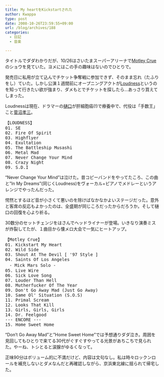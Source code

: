 ```yaml
---
title: My heartをKickstartされた
author: Kwappa
type: post
date: 2008-10-26T23:59:55+09:00
url: /blog/archives/188
categories:
  - 日記
  - 音楽

---
```

タイトルでダダわかりだが、10/26はさいたまスーパーアリーナで[Motley Crue](http://ja.wikipedia.org/wiki/%E3%83%A2%E3%83%88%E3%83%AA%E3%83%BC%E3%83%BB%E3%82%AF%E3%83%AB%E3%83%BC)のショウを見ていた。ヨメにはこの手の趣味はないのでひとりで。
  
発売日に私用が立て込んでチケット争奪戦に参加できず、そのまま忘れ（たふりをし）ていた。しかし公演１週間前にオープニングアクトが[Loudness](http://loudness.jp/)というのを知って行きたい欲が強まり、ダメもとでチケットを探したら…あっさり買えてしまった。
  
<!--more-->


  
Loudnessは現在、ドラマーの[樋口](http://ja.wikipedia.org/wiki/%E6%A8%8B%E5%8F%A3%E5%AE%97%E5%AD%9D)が肝細胞癌(!)で療養中で、代役は「手数王」こと[菅沼孝三](http://www.kozo.org/)。

<pre>【LOUDNESS】
01. SE
02. Fire Of Spirit
03. Highflyer
04. Exultation
05. The Battleship Musashi
06. Metal Mad
07. Never Change Your Mind
08. Crazy Night
09. S.D.I</pre>

&#8220;Never Change Your Mind&#8221;は泣けた。昔コピーバンドをやってたころ、この曲と&#8221;In My Dreams&#8221;(同じくLoudness)をヴォーカル+ピアノでメドレーというアレンジでやったんだった。
  
愕然とするほど音が小さくて悪いのを除けばなかなかよいステージだった。意外と客席の反応もよかったのは、全盛期が同じころだったからだろうか。そして樋口の回復を心より祈る。
  
30数分のセットチェンジをはさんでヘッドライナーが登場。いきなり演奏ミスが炸裂してたが、１曲目から懐メロ大会で一気にヒートアップ。

<pre>【Motley Crue】
01. Kickstart My Heart
02. Wild Side
03. Shout At The Devil [ '97 Style ]
04. Saints Of Los Angeles
　- Mick Mars Solo -
05. Live Wire
06. Sick Love Song
07. Louder Than Hell
08. Mutherfucker Of The Year
09. Don't Go Away Mad (Just Go Away)
10. Same Ol' Situation (S.O.S)
11. Primal Scream
12. Looks That Kill
13. Girls, Girls, Girls
14. Dr. Feelgood
--- ENCORE ---
15. Home Sweet Home</pre>

&#8220;Don&#8217;t Go Away Mad&#8221;と&#8221;Home Sweet Home&#8221;では予想通りダダ泣き。周囲を見回してもひとりで来てる30代がぐすぐすやってる光景があちこちで見られた。やーね、トシとると涙腺がゆるくなって。
  
正味90分はボリューム的に不満だけど、内容は文句なし。私は時々ロックンロールを補充しないとダメなんだと再確認しながら、京浜東北線に揺られて帰宅した。
